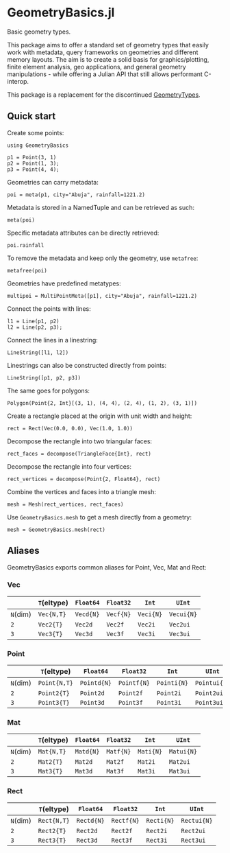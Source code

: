 # GeometryBasics.jl

Basic geometry types.

This package aims to offer a standard set of geometry types that easily work
with metadata, query frameworks on geometries and different memory layouts. The
aim is to create a solid basis for graphics/plotting, finite element analysis,
geo applications, and general geometry manipulations - while offering a Julian
API that still allows performant C-interop.

This package is a replacement for the discontinued [GeometryTypes](https://github.com/JuliaGeometry/GeometryTypes.jl/).

## Quick start

Create some points:

```@repl quickstart
using GeometryBasics

p1 = Point(3, 1)
p2 = Point(1, 3);
p3 = Point(4, 4);
```

Geometries can carry metadata:

```@repl quickstart
poi = meta(p1, city="Abuja", rainfall=1221.2)
```

Metadata is stored in a NamedTuple and can be retrieved as such:

```@repl quickstart
meta(poi)
```

Specific metadata attributes can be directly retrieved:

```@repl quickstart
poi.rainfall
```

To remove the metadata and keep only the geometry, use `metafree`:

```@repl quickstart
metafree(poi)
```

Geometries have predefined metatypes:

```@repl quickstart
multipoi = MultiPointMeta([p1], city="Abuja", rainfall=1221.2)
```

Connect the points with lines:

```@repl quickstart
l1 = Line(p1, p2)
l2 = Line(p2, p3);
```

Connect the lines in a linestring:

```@repl quickstart
LineString([l1, l2])
```

Linestrings can also be constructed directly from points:

```@repl quickstart
LineString([p1, p2, p3])
```

The same goes for polygons:

```@repl quickstart
Polygon(Point{2, Int}[(3, 1), (4, 4), (2, 4), (1, 2), (3, 1)])
```

Create a rectangle placed at the origin with unit width and height:

```@repl quickstart
rect = Rect(Vec(0.0, 0.0), Vec(1.0, 1.0))
```

Decompose the rectangle into two triangular faces:

```@repl quickstart
rect_faces = decompose(TriangleFace{Int}, rect)
```

Decompose the rectangle into four vertices:

```@repl quickstart
rect_vertices = decompose(Point{2, Float64}, rect)
```

Combine the vertices and faces into a triangle mesh:

```@repl quickstart
mesh = Mesh(rect_vertices, rect_faces)
```

Use `GeometryBasics.mesh` to get a mesh directly from a geometry:

```@repl quickstart
mesh = GeometryBasics.mesh(rect)
```


## Aliases

GeometryBasics exports common aliases for Point, Vec, Mat and Rect:

### Vec

|        |`T`(eltype) |`Float64` |`Float32` |`Int`     |`UInt`    |
|--------|------------|----------|----------|----------|----------|
|`N`(dim)|`Vec{N,T}`  |`Vecd{N}` |`Vecf{N}` |`Veci{N}` |`Vecui{N}`|
|`2`     |`Vec2{T}`   |`Vec2d`   |`Vec2f`   |`Vec2i`   |`Vec2ui`  |
|`3`     |`Vec3{T}`   |`Vec3d`   |`Vec3f`   |`Vec3i`   |`Vec3ui`  |

### Point

|        |`T`(eltype) |`Float64` |`Float32` |`Int`     |`UInt`    |
|--------|------------|----------|----------|----------|----------|
|`N`(dim)|`Point{N,T}`|`Pointd{N}`|`Pointf{N}`|`Pointi{N}`|`Pointui{N}`|
|`2`     |`Point2{T}` |`Point2d` |`Point2f` |`Point2i` |`Point2ui`|
|`3`     |`Point3{T}` |`Point3d` |`Point3f` |`Point3i` |`Point3ui`|

### Mat

|        |`T`(eltype) |`Float64` |`Float32` |`Int`     |`UInt`    |
|--------|------------|----------|----------|----------|----------|
|`N`(dim)|`Mat{N,T}`  |`Matd{N}` |`Matf{N}` |`Mati{N}` |`Matui{N}`|
|`2`     |`Mat2{T}`   |`Mat2d`   |`Mat2f`   |`Mat2i`   |`Mat2ui`  |
|`3`     |`Mat3{T}`   |`Mat3d`   |`Mat3f`   |`Mat3i`   |`Mat3ui`  |

### Rect

|        |`T`(eltype) |`Float64` |`Float32` |`Int`     |`UInt`    |
|--------|------------|----------|----------|----------|----------|
|`N`(dim)|`Rect{N,T}` |`Rectd{N}`|`Rectf{N}`|`Recti{N}`|`Rectui{N}`|
|`2`     |`Rect2{T}`  |`Rect2d`  |`Rect2f`  |`Rect2i`  |`Rect2ui` |
|`3`     |`Rect3{T}`  |`Rect3d`  |`Rect3f`  |`Rect3i`  |`Rect3ui` |
